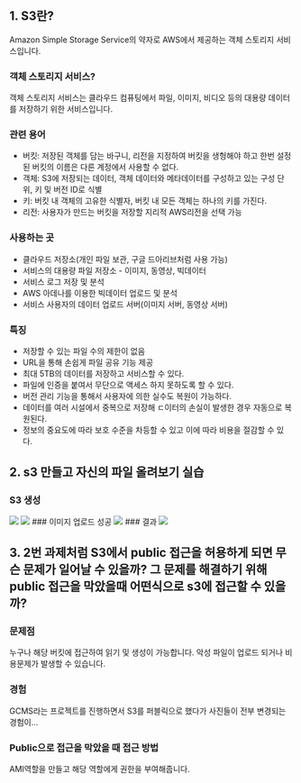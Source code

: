 ## 1. S3란?

Amazon Simple Storage Service의 약자로 AWS에서 제공하는 객체 스토리지 서비스입니다.

### 객체 스토리지 서비스?

객체 스토리지 서비스는 클라우드 컴퓨팅에서 파일, 이미지, 비디오 등의 대용량 데이터를 저장하기 위한 서비스입니다.

### 관련 용어

- 버킷: 저장된 객체를 담는 바구니, 리전을 지정하여 버킷을 생헝해야 하고 한번 설정된 버킷의 이름은 다른 계정에서 사용할 수 없다.
- 객체: S3에 저장되는 데이터, 객체 데이터와 메타데이터를 구성하고 있는 구성 단위, 키 및 버전 ID로 식별
- 키: 버킷 내 객체의 고유한 식별자, 버킷 내 모든 객체는 하나의 키를 가진다.
- 리전: 사용자가 만드는 버킷을 저장할 지리적 AWS리전을 선택 가능

### 사용하는 곳

- 클라우드 저장소(개인 파일 보관, 구글 드아리브처럼 사용 가능)
- 서비스의 대용량 파일 저장소 - 이미지, 동영상, 빅데이터
- 서비스 로그 저장 및 분석
- AWS 아데나를 이용한 빅데이터 업로드 및 분석
- 서비스 사용자의 데이터 업로드 서버(이미지 서버, 동영상 서버)

### 특징

- 저장할 수 있는 파일 수의 제한이 없음
- URL을 통해 손쉽게 파일 공유 기능 제공
- 최대 5TB의 데이터를 저장하고 서비스할 수 있다.
- 파일에 인증을 붙여서 무단으로 액세스 하지 못하도록 할 수 있다.
- 버전 관리 기능을 통해서 사용자에 의한 실수도 복원이 가능하다.
- 데이터를 여러 시설에서 중복으로 저장해 ㄷ이터의 손실이 발생한 경우 자동으로 복원된다.
- 정보의 중요도에 따라 보호 수준을 차등할 수 있고 이에 따라 비용을 절감할 수 있다.

## 2. s3 만들고 자신의 파일 올려보기 실습
### S3 생성
<img src = "https://cdn.discordapp.com/attachments/1149234059680153650/1150119834265333931/image.png">
<img src = "https://cdn.discordapp.com/attachments/1149234059680153650/1150121396253495317/image.png">
### 이미지 업로드 성공
<img src = "https://cdn.discordapp.com/attachments/1149234059680153650/1150121622787862588/image.png">
### 결과
<img src ="https://cdn.discordapp.com/attachments/1149234059680153650/1150123343295565844/image.png">

## 3. 2번 과제처럼 S3에서 public 접근을 허용하게 되면 무슨 문제가 일어날 수 있을까? 그 문제를 해결하기 위해 public 접근을 막았을때 어떤식으로 s3에 접근할 수 있을까?
### 문제점 
누구나 해당 버킷에 접근하여 읽기 및 생성이 가능합니다. 악성 파일이 업로드 되거나 비용문제가 발생할 수 있습니다.
### 경험
GCMS라는 프로젝트를 진행하면서 S3를 퍼블릭으로 했다가 사진들이 전부 변경되는 경험이...
### Public으로 접근을 막았을 때 접근 방법
AMI역할을 만들고 해당 역할에게 권한을 부여해줍니다.
